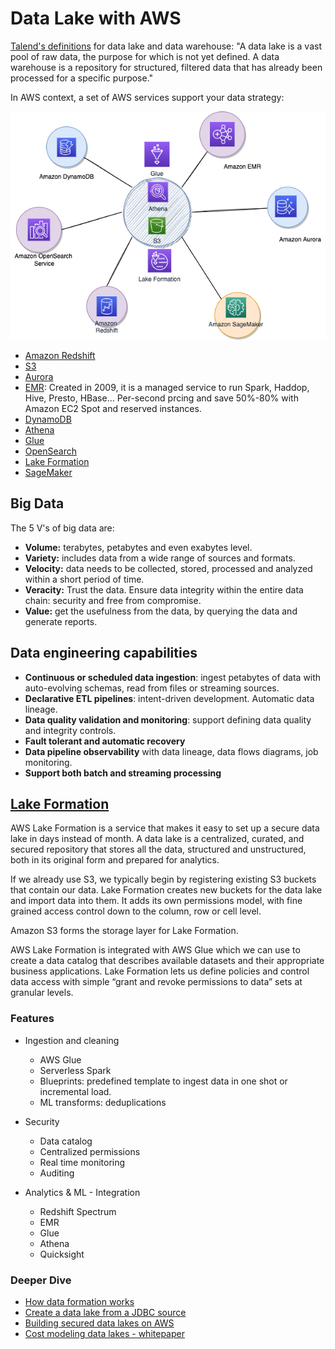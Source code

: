 # Data Lake with AWS

[Talend's definitions](https://www.talend.com/resources/data-lake-vs-data-warehouse/) for data lake and data warehouse: "A data lake is a vast pool of raw data, the purpose for which is not yet defined. A data warehouse is a repository for structured, filtered data that has already been processed for a specific purpose."

In AWS context, a set of AWS services support your data strategy:

![](./diagrams/datalake-aws.drawio.png)

* [Amazon Redshift](./redshift.md)
* [S3](../infra/storage.md#s3-simple-storage-service)
* [Aurora](../data/rds.md#aurora)
* [EMR](../analytics/index.md#elastic-mapreduce-emr): Created in 2009, it is a managed service to run Spark, Haddop, Hive, Presto, HBase... Per-second prcing and save 50%-80% with Amazon EC2 Spot and reserved instances.
* [DynamoDB](./dynamodb.md)
* [Athena](../analytics/index.md#aws-athena)
* [Glue](./index.md#aws-glue)
* [OpenSearch](./index.md#opensearch)
* [Lake Formation](#lake-formation)
* [SageMaker](../ai-ml/sagemaker.md)

## Big Data

The 5 V's of big data are:

* **Volume:** terabytes, petabytes and even exabytes level. 
* **Variety:** includes data from a wide range of sources and formats.
* **Velocity:** data needs to be collected, stored, processed and analyzed within a short period of time.
* **Veracity:** Trust the data. Ensure data integrity within the entire data chain: security and free from compromise.
* **Value:** get the usefulness from the data, by querying the data and generate reports.

## Data engineering capabilities

* **Continuous or scheduled data ingestion**: ingest petabytes of data with auto-evolving schemas, read from files or streaming sources.
* **Declarative ETL pipelines**: intent-driven development. Automatic data lineage.
* **Data quality validation and monitoring**: support defining data quality and integrity controls.
* **Fault tolerant and automatic recovery**
* **Data pipeline observability** with data lineage, data flows diagrams, job monitoring.
* **Support both batch and streaming processing**



## [Lake Formation](https://aws.amazon.com/lake-formation/)

AWS Lake Formation is a service that makes it easy to set up a secure data lake in days instead of month. A data lake is a centralized, curated, and secured repository that stores all the data, structured and unstructured, both in its original form and prepared for analytics.

If we already use S3, we typically begin by registering existing S3 buckets that contain our data. Lake Formation creates new buckets for the data lake and import data into them. It adds its own permissions model, with fine grained access control down to the column, row or cell level.

Amazon S3 forms the storage layer for Lake Formation. 

AWS Lake Formation is integrated with AWS Glue which we can use to create a data catalog that describes available datasets and their appropriate business applications. Lake Formation lets us define policies and control data access with simple “grant and revoke permissions to data” sets at granular levels.

### Features

* Ingestion and cleaning

    * AWS Glue
    * Serverless Spark
    * Blueprints: predefined template to ingest data in one shot or incremental load.
    * ML transforms: deduplications

* Security

    * Data catalog
    * Centralized permissions
    * Real time monitoring
    * Auditing

* Analytics & ML - Integration

    * Redshift Spectrum
    * EMR
    * Glue
    * Athena
    * Quicksight

### Deeper Dive

* [How data formation works](https://docs.aws.amazon.com/lake-formation/latest/dg/how-it-works.html)
* [Create a data lake from a JDBC source](https://docs.aws.amazon.com/lake-formation/latest/dg/getting-started-tutorial.html)
* [Building secured data lakes on AWS](https://aws.amazon.com/blogs/big-data/building-securing-and-managing-data-lakes-with-aws-lake-formation/)
* [Cost modeling data lakes - whitepaper](https://d1.awsstatic.com/whitepapers/cost-modeling-data-lakes.pdf)



